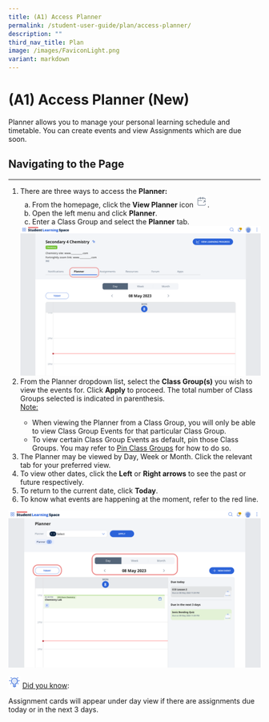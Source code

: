 ```yaml
---
title: (A1) Access Planner
permalink: /student-user-guide/plan/access-planner/
description: ""
third_nav_title: Plan
image: /images/FaviconLight.png
variant: markdown
---
```

<h1>(A1) Access Planner (New)</h1>
<p>Planner allows you to manage your personal learning schedule and timetable. You can create events and view Assignments which are due soon.</p>
  <h2>Navigating to the Page</h2>
<hr>
  <ol>
    <li>There are three ways to access the <strong>Planner:</strong>
      <ol style="list-style-type: lower-alpha;">
        <li>From the homepage, click the <strong>View Planner</strong> icon <img style="width:1.5rem; display: inline;" src="/images/Icons/CalendarOpen.svg">.</li>
        <li>Open the left menu and click <strong>Planner</strong>.</li>
        <li>Enter a Class Group and select the <strong>Planner</strong> tab.</li>
      </ol>
    </li>
<img alt="Access Planner" src="/images/1Student/P_ClassGroupPlanner.png">
	<li>From the Planner dropdown list, select the&nbsp;<strong>Class Group(s)</strong>&nbsp;you wish to view the events for. Click&nbsp;<strong>Apply</strong>&nbsp;to proceed. The total number of Class Groups selected is indicated in parenthesis.</li>
<u>Note:</u> 
	<ul>
	<li>When viewing the Planner from a Class Group, you will only be able to view Class Group Events for that particular Class Group.</li>
	<li>To view certain Class Group Events as default, pin those Class Groups. You may refer to <a target="_blank" href="/student-user-guide/organise/access-class-groups/">Pin Class Groups</a> for how to do so.</li></ul>
<li>The Planner may be viewed by Day, Week or Month. Click the relevant tab for your preferred view.</li>
    <li>To view other dates, click the <strong>Left</strong> or <strong>Right arrows</strong> to see the past or future respectively.</li>
    <li>To return to the current date, click <strong>Today</strong>.</li>
    <li>To know what events are happening at the moment, refer to the red line.</li>
  </ol>
<img alt="Access Planner" src="/images/1Student/P-Calendar.png">	
  <p><img style="width:1.5rem; display: inline;" src="/images/Icons/Bulb32.svg"> <u>Did you know</u>:</p>
<p>Assignment cards will appear under day view if there are assignments due today or in the&nbsp;next&nbsp;3&nbsp;days.</p>
